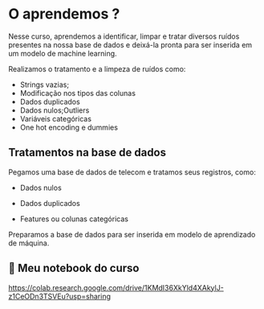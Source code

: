 # O aprendemos ?

Nesse curso, aprendemos a identificar, limpar e tratar diversos ruídos presentes na nossa base de dados e deixá-la pronta para ser inserida em um modelo de machine learning.

Realizamos o tratamento e a limpeza de ruídos como:

- Strings vazias;
- Modificação nos tipos das colunas
- Dados duplicados
- Dados nulos;Outliers
- Variáveis categóricas
- One hot encoding e dummies

## Tratamentos na base de dados

Pegamos uma base de dados de telecom e tratamos seus registros, como:

- Dados nulos

- Dados duplicados

- Features ou colunas categóricas

Preparamos a base de dados para ser inserida em modelo de aprendizado de máquina.

## 🔗 Meu notebook do curso

https://colab.research.google.com/drive/1KMdI36XkYld4XAkylJ-z1CeODn3TSVEu?usp=sharing
